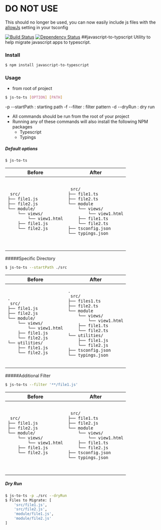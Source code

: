 # DO NOT USE
This should no longer be used, you can now easily include js files with the [allowJs](https://www.typescriptlang.org/docs/handbook/compiler-options.html) setting in your tsconfig 




[![Build Status](https://travis-ci.org/stonelasley/javascript-to-typscript.svg?branch=master)](https://travis-ci.org/stonelasley/javascript-to-typscript)  [![Dependency Status](https://david-dm.org/stonelasley/javascript-to-typescript.svg)](https://david-dm.org/stonelasley/javascript-to-typescript)
##javascript-to-typscript
Utility to help migrate javascript apps to typescript.

### Install

```sh
$ npm install javascript-to-typescript
```

### Usage

  * from root of project
```sh
$ js-to-ts [OPTION] [PATH]
```
  -p --startPath : starting path
  -f --filter : filter pattern
  -d --dryRun : dry run

 - All commands should be run from the root of your project
 - Running any of these commands will also install the following NPM packages
     - Typescript
     - Typings

##### Default options

```sh
$ js-to-ts 
```
<table>
    <thead>
        <tr><th>Before</th><th>After</th></tr>
    </thead>
    <tbody>
        <tr>
            <td>
                <pre>
                    <code>
 src/
├── file1.js
├── file2.js
└── module/
    └── views/
        └── view1.html
    ├── file1.js
    └── file2.js
                    </code>
                </pre>
            </td>
            <td>
                <pre>
                    <code>
 src/
├── file1.ts
├── file2.ts
└── module
    └── views/
        └── view1.html
    ├── file1.ts
    └── file2.ts
├── tsconfig.json
└── typings.json
                     </code>
                 </pre>
             </td>
        </tr>
    </tbody>
</table>

#####Specific Directory

```sh
$ js-to-ts --startPath ./src
```
<table>
    <thead>
        <tr><th>Before</th><th>After</th></tr>
    </thead>
    <tbody>
        <tr>
            <td><pre><code>.
 src/
├── file1.js
├── file2.js
└── module/
    └── views/
        └── view1.html
    ├── file1.js
    └── file2.js
└── utilities/
    ├── file1.js
    └── file2.js    
</code></pre></td>
<td><pre><code>.
 src/
├── files1.ts
├── file2.ts
└── module
    └── views/
        └── view1.html
    ├── file1.ts
    └── file2.ts
└── utilities/
    ├── file1.js
    └── file2.js
├── tsconfig.json
└── typings.json
    </code></pre></td>
        </tr>
    </tbody>
</table>    

#####Additional Filter

```sh
$ js-to-ts --filter '**/file1.js'
```
<table>
    <thead>
        <tr><th>Before</th><th>After</th></tr>
    </thead>
<tbody>
    <tr>
        <td>
            <pre>
                <code>
 src/
├── file1.js
├── file2.js
└── module/
    └── views/
        └── view1.html
    ├── file1.js
    └── file2.js
                </code>
            </pre>
        </td>
        <td>
            <pre>
                <code>
 src/
├── file1.ts
├── file2.js
└── module
    └── views/
        └── view1.html
    ├── file1.ts
    └── file2.js
├── tsconfig.json
└── typings.json
                </code>
            </pre>
        </td>
    </tr>
</tbody>
</table>

##### Dry Run

```sh
$ js-to-ts -p ./src --dryRun
$ Files to Migrate: [
    'src/file1.js',
    'src/file2.js',
    'module/file1.js',
    'module/file2.js'
] 
```

